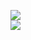 [![](https://img.shields.io/badge/Made%20With-Github%20Spray-lightgrey.svg?style=for-the-badge&logo=github)](https://github.com/Annihil/github-spray#1028)  
[![](https://i.imgur.com/2DrTn0Z.gif)](https://github.com/Annihil/github-spray)